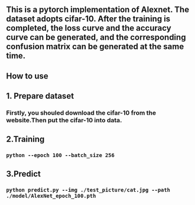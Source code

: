 ## This is a pytorch implementation of Alexnet. The dataset adopts cifar-10. After the training is completed, the loss curve and the accuracy curve can be generated, and the corresponding confusion matrix can be generated at the same time.

## How to use

## 1. Prepare dataset

### Firstly, you shouled download the cifar-10 from the website.Then put the cifar-10 into data.

## 2.Training

### `python --epoch 100 --batch_size 256`

## 3.Predict

### `python predict.py --img ./test_picture/cat.jpg --path ./model/AlexNet_epoch_100.pth`

